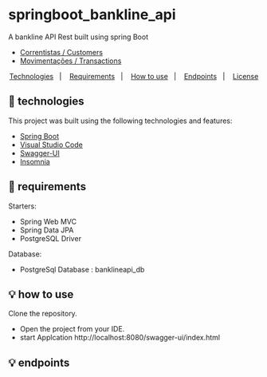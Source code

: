 # springboot_bankline_api
A bankline API Rest built using spring Boot


- [Correntistas / Customers](https://binaryleo-bankline-api.herokuapp.com/correntistas)
- [Movimentações / Transactions](https://binaryleo-bankline-api.herokuapp.com/movimentacao)

<p align="center">
  <a href="#-technologies">Technologies</a>&nbsp;&nbsp;&nbsp;|&nbsp;&nbsp;&nbsp;
  <a href="#-requirements">Requirements</a>&nbsp;&nbsp;&nbsp;|&nbsp;&nbsp;&nbsp;
  <a href="#-how-to-use">How to use</a>&nbsp;&nbsp;&nbsp;|&nbsp;&nbsp;&nbsp;
  <a href="#-endpoints">Endpoints</a>&nbsp;&nbsp;&nbsp;|&nbsp;&nbsp;&nbsp;
  <a href="#-license">License</a>
</p>


## 🧪 technologies

This project was built using the following technologies and features:

- [Spring Boot](https://spring.io/projects/spring-boot)
- [Visual Studio Code](https://code.visualstudio.com/)
- [Swagger-UI](https://swagger.io/tools/swagger-ui/)
- [Insomnia](https://insomnia.rest/)


## 🧪 requirements

Starters:

- Spring Web MVC
- Spring Data JPA
- PostgreSQL Driver

Database:

- PostgreSql Database : banklineapi_db

## 💡 how to use

 Clone the repository.
- Open the project from your IDE.
- start Applcation  http://localhost:8080/swagger-ui/index.html

## 💡 endpoints

